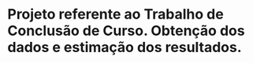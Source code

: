 # Projeto referente ao Trabalho de Conclusão de Curso. Obtenção dos dados e estimação dos resultados.

